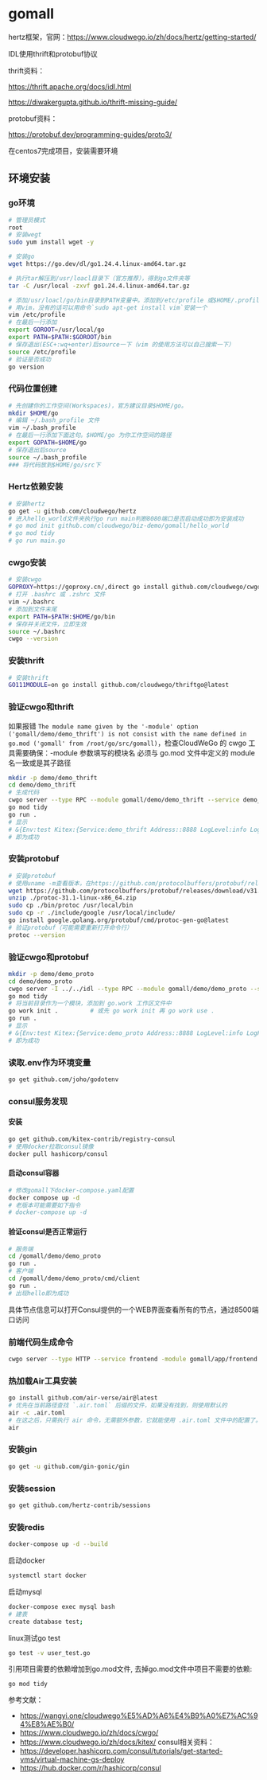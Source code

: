 # gomall

hertz框架，官网：https://www.cloudwego.io/zh/docs/hertz/getting-started/

IDL使用thrift和protobuf协议

thrift资料：

https://thrift.apache.org/docs/idl.html

https://diwakergupta.github.io/thrift-missing-guide/

protobuf资料：

https://protobuf.dev/programming-guides/proto3/

在centos7完成项目，安装需要环境

## 环境安装
### go环境
```bash
# 管理员模式
root 
# 安装wegt
sudo yum install wget -y

# 安装go
wget https://go.dev/dl/go1.24.4.linux-amd64.tar.gz

# 执行tar解压到/usr/loacl目录下（官方推荐），得到go文件夹等
tar -C /usr/local -zxvf go1.24.4.linux-amd64.tar.gz

# 添加/usr/loacl/go/bin目录到PATH变量中。添加到/etc/profile 或$HOME/.profile都可以
# 用vim，没有的话可以用命令`sudo apt-get install vim`安装一个
vim /etc/profile
# 在最后一行添加
export GOROOT=/usr/local/go
export PATH=$PATH:$GOROOT/bin
# 保存退出(ESC+:wq+enter)后source一下（vim 的使用方法可以自己搜索一下）
source /etc/profile
# 验证是否成功
go version

```

### 代码位置创建
```bash
# 先创建你的工作空间(Workspaces)，官方建议目录$HOME/go。
mkdir $HOME/go
# 编辑 ~/.bash_profile 文件
vim ~/.bash_profile
# 在最后一行添加下面这句。$HOME/go 为你工作空间的路径
export GOPATH=$HOME/go
# 保存退出后source
source ~/.bash_profile
### 将代码放到$HOME/go/src下
```

### Hertz依赖安装
```bash
# 安装hertz
go get -u github.com/cloudwego/hertz
# 进入hello_world文件夹执行go run main判断8080端口是否启动成功即为安装成功
# go mod init github.com/cloudwego/biz-demo/gomall/hello_world
# go mod tidy
# go run main.go
```

### cwgo安装
```bash
# 安装cwgo
GOPROXY=https://goproxy.cn/,direct go install github.com/cloudwego/cwgo@latest
# 打开 .bashrc 或 .zshrc 文件
vim ~/.bashrc
# 添加到文件末尾
export PATH=$PATH:$HOME/go/bin
# 保存并关闭文件，立即生效
source ~/.bashrc
cwgo --version
```

### 安装thrift
```bash
# 安装thrift
GO111MODULE=on go install github.com/cloudwego/thriftgo@latest
```

### 验证cwgo和thrift
如果报错
`The module name given by the '-module' option ('gomall/demo/demo_thrift') is not consist with the name defined in go.mod ('gomall' from /root/go/src/gomall)`，检查CloudWeGo 的 cwgo 工具需要确保：-module 参数填写的模块名 必须与 go.mod 文件中定义的 module 名一致或是其子路径

```bash
mkdir -p demo/demo_thrift
cd demo/demo_thrift
# 生成代码
cwgo server --type RPC --module gomall/demo/demo_thrift --service demo_thrift --idl ../../idl/echo.thrift
go mod tidy
go run .
# 显示
# &{Env:test Kitex:{Service:demo_thrift Address::8888 LogLevel:info LogFileName:log/kitex.log LogMaxSize:10 LogMaxBackups:50 LogMaxAge:3} MySQL:{DSN:gorm:gorm@tcp(127.0.0.1:3306)/gorm?charset=utf8mb4&parseTime=True&loc=Local} Redis:{Address:127.0.0.1:6379 Username: Password: DB:0} Registry:{RegistryAddress:[127.0.0.1:2379] Username: Password:}}
# 即为成功
```


### 安装protobuf
```bash
# 安装protobuf
# 使用uname -m查看版本，在https://github.com/protocolbuffers/protobuf/releases找到相应链接进行下载
wget https://github.com/protocolbuffers/protobuf/releases/download/v31.1/protoc-31.1-linux-x86_64.zip
unzip ./protoc-31.1-linux-x86_64.zip
sudo cp ./bin/protoc /usr/local/bin
sudo cp -r ./include/google /usr/local/include/
go install google.golang.org/protobuf/cmd/protoc-gen-go@latest
# 验证protobuf（可能需要重新打开命令行）
protoc --version
```

### 验证cwgo和protobuf
```bash
mkdir -p demo/demo_proto
cd demo/demo_proto
cwgo server -I ../../idl --type RPC --module gomall/demo/demo_proto --service demo_proto --idl ../../idl/echo.proto
go mod tidy
# 将当前目录作为一个模块，添加到 go.work 工作区文件中
go work init .         # 或先 go work init 再 go work use .
go run .
# 显示
# &{Env:test Kitex:{Service:demo_proto Address::8888 LogLevel:info LogFileName:log/kitex.log LogMaxSize:10 LogMaxBackups:50 LogMaxAge:3} MySQL:{DSN:gorm:gorm@tcp(127.0.0.1:3306)/gorm?charset=utf8mb4&parseTime=True&loc=Local} Redis:{Address:127.0.0.1:6379 Username: Password: DB:0} Registry:{RegistryAddress:[127.0.0.1:2379] Username: Password:}}
# 即为成功
```

### 读取.env作为环境变量
```bash
go get github.com/joho/godotenv
```

### consul服务发现
#### 安装
```bash
go get github.com/kitex-contrib/registry-consul
# 使用docker拉取consul镜像
docker pull hashicorp/consul
```


#### 启动consul容器
```bash
# 修改gomall下docker-compose.yaml配置
docker compose up -d
# 老版本可能需要如下指令
# docker-compose up -d
```

#### 验证consul是否正常运行
```bash
# 服务端
cd /gomall/demo/demo_proto
go run .
# 客户端
cd /gomall/demo/demo_proto/cmd/client
go run .
# 出现hello即为成功
```
具体节点信息可以打开Consul提供的一个WEB界面查看所有的节点，通过8500端口访问

### 前端代码生成命令
```bash
cwgo server --type HTTP --service frontend -module gomall/app/frontend -I ../../idl --idl ../../idl/frontend/home.proto 
```

### 热加载Air工具安装
```bash
go install github.com/air-verse/air@latest
# 优先在当前路径查找 `.air.toml` 后缀的文件，如果没有找到，则使用默认的
air -c .air.toml
# 在这之后，只需执行 air 命令，无需额外参数，它就能使用 .air.toml 文件中的配置了。
air
```

### 安装gin
```bash
go get -u github.com/gin-gonic/gin
```

### 安装session
```bash
go get github.com/hertz-contrib/sessions
```

### 安装redis
```bash
docker-compose up -d --build
```

启动docker
```bash
systemctl start docker
```

启动mysql
```bash
docker-compose exec mysql bash
# 建表
create database test;
```

linux测试go test
```bash
go test -v user_test.go
```

引用项目需要的依赖增加到go.mod文件, 去掉go.mod文件中项目不需要的依赖:
```
go mod tidy
```


参考文献：
- https://wangyi.one/cloudwego%E5%AD%A6%E4%B9%A0%E7%AC%94%E8%AE%B0/
- https://www.cloudwego.io/zh/docs/cwgo/
- https://www.cloudwego.io/zh/docs/kitex/
consul相关资料：
- https://developer.hashicorp.com/consul/tutorials/get-started-vms/virtual-machine-gs-deploy
- https://hub.docker.com/r/hashicorp/consul